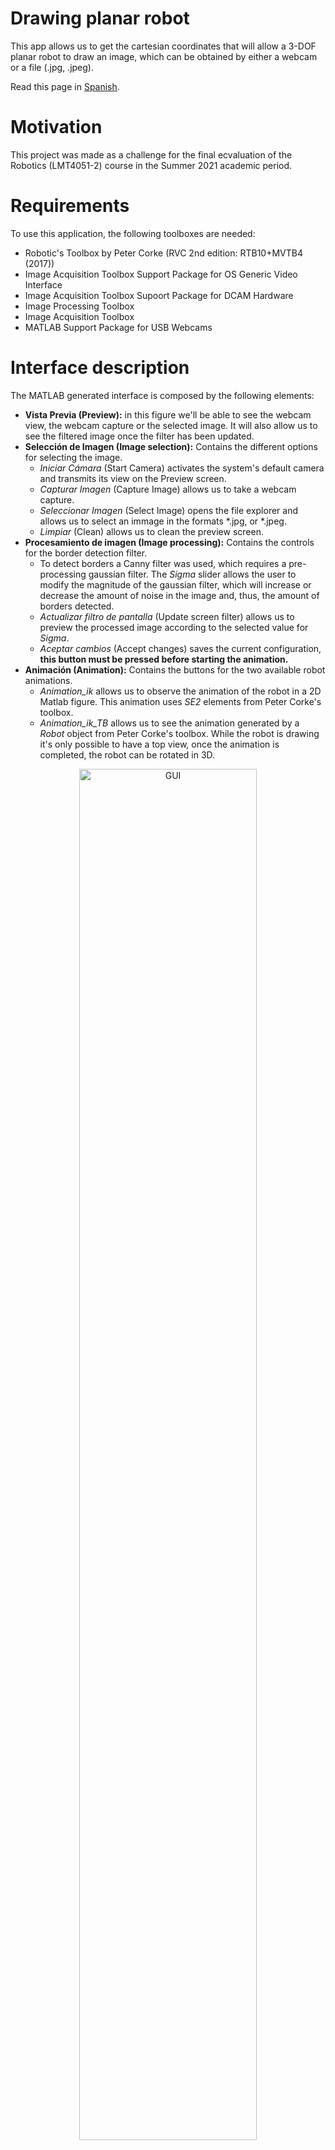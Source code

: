 # Drawing planar robot

This app allows us to get the cartesian coordinates that will allow a 3-DOF planar robot to draw an image, which can be obtained by either a webcam or a file (.jpg, .jpeg).

Read this page in [Spanish](README.es.md).

# Motivation
This project was made as a challenge for the final ecvaluation of the Robotics (LMT4051-2) course in the Summer 2021 academic period.

# Requirements
To use this application, the following toolboxes are needed:
-  Robotic's Toolbox by Peter Corke (RVC 2nd edition: RTB10+MVTB4 (2017))
- Image Acquisition Toolbox Support Package for OS Generic Video Interface
- Image Acquisition Toolbox Supoort Package for DCAM Hardware
- Image Processing Toolbox
- Image Acquisition Toolbox
- MATLAB Support Package for USB Webcams

# Interface description
The MATLAB generated interface is composed by the following elements:
- **Vista Previa (Preview):** in this figure we'll be able to see the webcam view, the webcam capture or the selected image. It will also allow us to see the filtered image once the filter has been updated.
- **Selección de Imagen (Image selection):** Contains the different options for selecting the image.
    * _Iniciar Cámara_ (Start Camera) activates the system's default camera and transmits its view on the Preview screen.
    * _Capturar Imagen_ (Capture Image) allows us to take a webcam capture.
    * _Seleccionar Imagen_ (Select Image) opens the file explorer and allows us to select an immage in the formats *.jpg, or *.jpeg.
    * _Limpiar_ (Clean) allows us to clean the preview screen.
- **Procesamiento de imagen (Image processing):** Contains the controls for the border detection filter.
    * To detect borders a Canny filter was used, which requires a pre-processing gaussian filter. The _Sigma_ slider allows the user to modify the magnitude of the gaussian filter, which will increase or decrease the amount of noise in the image and, thus, the amount of borders detected.
    * _Actualizar filtro de pantalla_ (Update screen filter) allows us to preview the processed image according to the selected value for _Sigma_.
    * _Aceptar cambios_ (Accept changes) saves the current configuration, **this button must be pressed before starting the animation.**
- **Animación (Animation):** Contains the buttons for the two available robot animations.
    * _Animation_ik_ allows us to observe the animation of the robot in a 2D Matlab figure. This animation uses _SE2_ elements from Peter Corke's toolbox. 
    * _Animation_ik_TB_ allows us to see the animation generated by a _Robot_ object from Peter Corke's toolbox. While the robot is drawing it's only possible to have a top view, once the animation is completed, the robot can be rotated in 3D. 

<div align="center">
<img src="./resources/gui.png" alt="GUI" width = 75%>
<p align="center"><em> Interface screen capture </em></p>
</div>

# How does it work
As previously mentioned, it's necessary to download multiple toolboxes to ensure the proper functioning of this aplication. In this case, Peter Corke's Robotics Toolbox can be installed in different ways as explained in the following [link](https://petercorke.com/toolboxes/robotics-toolbox/). Depending on the installation method, you might have to run the file _startup_rvc.c_ beforehand; this will allow you to use functions from this toolbox that are required to run the file _robotDibujante.m_. 

Once you are sure that it's possible to use the Robotics Toolbox and that this repository is cloned into your working directory, you can open the file _robotDibujante.m_ in Matlab. This file will allow you to run the aplication and call the functions found in _Animation_ik_.m, _Animation_ik_TB.m and _edgeDetection.m_. 

<div align="center">
<img src="./resources/abrircodigo.jpg" alt="correr_archivo" width = 60%>
<p align="center"><em> Opening the file robotDibujante.m </em></p>
</div>

Once the file is opened succesfully, you can run the file _robotDibujante.m_

<div align="center">
<img src="./resources/correrarchivo.jpg" alt="correr_archivo" width = 60%>
<p align="center"><em> Running robotDibujante.m </em></p>
</div>

By running this file, a new window with our interface will open up. You can now make use of the previously explained components.

The first step is to select the image to draw, this file can be obtained from a file in our computer or from a webcam capture. If you wish to use the webcam, the following steps are required:
- 1: Press on _Inicializar Cámara_ (Start webcam)
- 2: Press on _Capturar Imagen_ (Capture image)

<div align="center">
<img src="./resources/capturarimagen.png" alt="captura" width = 60%>
<p align="center"><em> Example of a webcam capture </em></p>
</div>

If you wish to select a file from your computer:
- 1: Press on _Seleccionar Imagen_ (Select image)
- 2: A file explorer window will pop up, find the desired image and select it (it must be in format .jp or .jpeg)

If a wrong image has been selected, we can clean the screen preview using the button _Limpiar_ and selecting a new image with any of the available methods.

<div style="display: flex" align="center">
<div align="center">
<img src="./resources/seleccionararchivo.jpg" alt="busqueda" width = 60%>
<p align="center"><em> File explorer view. </em></p>
</div>
<div align="center">
<img src="./resources/archivoseleccionado.jpg" alt="archivoselecc" width=60%>
<p align="center"><em> Preview of the selected file. </em></p>
</div>
</div>


Once the image to draw has been selected, we can use the border detection filter. This filter is applied by pressing the button _Actualizar filtro de pantalla_ and its intensity can be affected by the value of the _Sigma_ slider. Each time the slider's value is modified, you must update the filter to preview the changes on the image. Here is an exampel of the same image processed with two different values of _Sigma_.

<div style="display: flex" align="center">
<div align="center">
<img src="./resources/filtro1.jpg" alt="filtro1" width = 60%>
<p align="center"><em> Low sigma value example. </em></p>
</div>
<div align="center">
<img src="./resources/filtro2.jpg" alt="filtro2" width=60%>
<p align="center"><em> High sigma value example. </em></p>
</div>
</div>

Once the filter has been configurated to meet the user's requirements, it's possible to draw the image. This can be done through one of the provided animations: a simple 2D robot or a 3D robot object from Peter Corke's Robotics Toolbox. To start the animation you must:

- 1: Press on _Aceptar cambios_ (Accept changes)
- 2: Select _Animación_ik_ or _Animación_ik_TB_

Once this steps are completed, a new window will show the selected animation.

<div align="center">
<img src="./resources/procesodibujo.jpg" alt="captura" width = 60%>
<p align="center"><em> 2D animation view </em></p>
</div>

It's important to mention that there is a clear differece between the drawing time of each animation type. We recomend to select the 2D animation for shorter drawing times, as the Robot object from the 3D animation consumes a larger amount of resources.

When the drawing is completed, the user can save the final figure in different formats.


<div style="display: flex" align="center">
<div align="center">
<img src="./resources/saveas.jpg" alt="saveas" width = 60%>
<p align="center"><em>  Saving final drawing. </em></p>
</div>
<div align="center">
<img src="./resources/guardardibujo.jpg" alt="filtro2" width=60%>
<p align="center"><em> Selecting a format. </em></p>
</div>
</div>

<div align="center">
<img src="./resources/dibujodoki.png" alt="saveas" width = 60%>
<p align="center"><em> Final result in *.png format</em></p>
</div>

The process can be interrupted by closing the animation window. Similarly, the process can be restarted by repeating the same steps. If the image was initially drawn with amination _Animación_ik_ and by the end of the process you wish to draw it with the _Animación_ik_TB_ animation, it's not necessaty to select the same image again. You can only press _Aceptar cambios_ and select a different type of animation to begin the process.

# Testing
Videos showing the performance of this aplication with different cases can be found in the following [link](https://youtu.be/5BYJgvd3Z4k).

Here we show the results from a 3D image.
<div align="center">
<img src="./resources/barco_imagen.png" alt="imagen_barco" width = 75%>
<p align="center"><em> Previewing the selected image. </em></p>
</div>
<div align="center">
<img src="./resources/barco_sigma1.png" alt="imagen_barco_sigma_alto" width=30%>
<img src="./resources/barco_sigma2.png" alt="imagen_barco_sigma_medio" width=30%>
<img src="./resources/barco_sigma3.png" alt="imagen_barco_sigma_alto" width=30%>
<p align="center"><em> Border detection for different sigma values. </em></p>
</div>
<div align="center">
<img src="./resources/barco.jpeg" alt="imagen_barco" width = 75%>
<p align="center"><em> Final drawing with the 2D animation. </em></p>
</div>

We can also draw logos or scanned documents, as shown in the following example.
<div align="center">
<img src="./resources/UDLAP_imagen.png" alt="imagen_barco" width = 45%>
<img src="./resources/UDLAP_sigma.png" alt="UDLAP_sigma" width=45%>
<p align="center"><em> Image and border detection preview. </em></p>
</div>
<div align="center">
<img src="./resources/UDLAP.png" alt="UDLAP" width = 75%>
<p align="center"><em> Final drawing with the 3D animation. </em></p>
</div>

# Future work
## Mechanical design
The mechanical design of the proposed robot is shown on the following figure, in which we can see the position of the motors as well as the implementation of the idlers. These elements will give support to the links and, at the same time, allow them to move correctly whenever a link rotates.
<div align="center">
<img src="./resources/diseñoMecanico.png" alt="Diseño del robot planar" width = 75%>
<p align="center"><em> Planar robot design proposal. </em></p>
</div>

The structure is designed in such way that none of the links clash with each other while drawing. This can be seen from the following figures, which show the length of the links and how, even by rotating 180°, they don't clash.

<div align="center">
<img src="./resources/robotExtendido.png" alt="robotExtendido" width=50%>
<img src="./resources/robotContraido.png" alt="robotContraido" width=50%>
<p align="center"><em> Lateral view of the robot on its fully extended and fully contracted positions. </em></p>
</div>

Another important aspect that requires future work is the TCP, where the drawing instrument would be placed. Our suggestion is to use mottors that lift the tip of the TCP whenever it travels on trayectories without drawing points. This way we avoid movements on the Z-axis of the base or the last link to achieve the same objective.

Finally, it's possible to define different dimensions for the robot's links as future work—this can be done by changing it's values in the robot's code. This way, a new design can be proposed for different or specific applications. In this case, as seen before, the robot can only draw inside an A4 sheet, but the workspace can be modified by changing the length of the robot's links.

## Software
The current version of this project creates the "drawing" by obtaining a point cloud that is drawn using the function `scatter`. We are able to do this because the image to draw is first converted to a binary matrix and using MATLAB's function `find` extracts the X and Y coordinates of all elements containing a binary 1. Nevertheless, `find` creates a map of these elements by checking each row in all the columns in the matrix. For this reason, the robot creates the drawing similarly to a printer, as points are detected column by column.

As future work, we recomend the implementation of a function that allows us to join the points in trayectories. Ideally, the robot should continously draw these trayactories obtained form the image processing.

Another suggestion is to check the sections that the robot is not able to reach. Specifically in the function `Animation_ik`, as there are some cases in whick the robot's link 2 has dinamic length. In other words, the link's length changes according to the atricular configuration presented. This error was traced back to links 2 and 3 overlapping, whenever the link 3 rotates 180° with respect to link 2.

The error is directly related to inverse kinematics of this robot and is not a bug of error in the code, as the inverse kinematics fails to compute the coordinates X2 and Y2 for specific angles in the indetermination zones. Because of this, all drawings are drawn from milimmeter 60 in the X-axis, because in points that are too close to the origin—meaning, the base of the robot—, it's more likely to get this error.

These indetermination zones were minimized with the physical design proposed for the robot, in which the first two links have larger lengths compared to the third link. Regardless, this doesn't fully remove these zones. Testing different lengths can be done by modifying the lengths of the variables `l1`, `l2` and `l3` of functions `Animation_ik` and `Animation_ik_TB`. 

On the other hand, the physical design of the robot allows to have unlimited rotating angles, but when changing the desing is important to consider that angular limits  might need to be programmed. The current version of this proyect does implement these limits as this has to be implemented from the inverse kinematics so that no angular configurations outside of these limits can be found.

Finally, we noticed that there was some delay in thr image capture with the webcam due to its programming. These delays are mostly due to the way the webcam is activating and deactivatinf without considering the time-shifts caused by using the function `snapshoot` to capture the image. While this doesn't affect the overall performance of the application, it may complicate the use of the webcam. A possible solution is to substitute the activation of the webcam—using the function `videoinput`— by the function `webcam`, however, it's necessary to find an adequate method to turn off the webcam after capturing the image. 

In relation to the webcam, we also find that the quality of the image can be improved by allowing the usr to select any of the cameras connected to the device, or by modifying the contrast and lightness of the image. It's important to take this into account as, depending on the quality of the camera, the lightning by the time of capture and the amount of noise in the image, the amount of points in the cloud used to creeate the drawing may vary. 

# About the authors
This project was created by Team 1 for the Robotics course in the 2021 Spring semester at UDLAP. The team members are:
- Zuriel Enrique González López (zuriel.gonzalezlz@udlap.mx), candidate for the Bachelor's Degree in Mechatronics Engineering (Expected graduation in  2022).
- María Fernanda López Salinas (maria.lopezss@udlap.mx, github: [ferzsal](https://github.com/ferzsal)), candidate for the Bachelor's Degree in Mechatronics Engineering (Expected graduation in  2022).
- Adrián Ramos Macías (adrian.ramosms@udlap.mx), candidate for the Bachelor's Degree in Mechatronics Engineering (Expected graduation in  2022).
- Ana María Ruiz Fernández (ana.ruizfz@udlap.mx, github: [amrf7](https://github.com/amrf7)), candidate for the Bachelor's Degree in Mechatronics Engineering (Expected graduation in  2022).

# Additional resources 
In the following [link](https://drive.google.com/drive/folders/1JFphu5fYnkcF-Y_q62HlObDaAQS4sMIE?usp=sharing) it's possible to find the report for this project (in Spanish), related to the kinematic analysis of the planar robot. Additionaly, as a personal recommendation, we suggest the revision og the following [project](https://la.mathworks.com/matlabcentral/fileexchange/67926-portrait-drawing-using-computer-vision-and-robot-manipulator) by Tohru Kikawada, related to the generation of portraits from facial detection through a webcam.